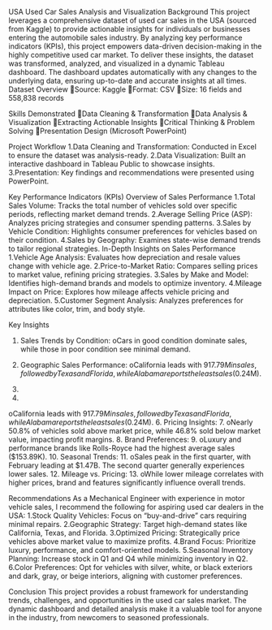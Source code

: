 USA Used Car Sales Analysis and Visualization
Background
This project leverages a comprehensive dataset of used car sales in the USA (sourced from Kaggle) to provide actionable insights for individuals or businesses entering the automobile sales industry. By analyzing key performance indicators (KPIs), this project empowers data-driven decision-making in the highly competitive used car market.
To deliver these insights, the dataset was transformed, analyzed, and visualized in a dynamic Tableau dashboard. The dashboard updates automatically with any changes to the underlying data, ensuring up-to-date and accurate insights at all times.
Dataset Overview
Source: Kaggle
Format: CSV
Size: 16 fields and 558,838 records

Skills Demonstrated
Data Cleaning & Transformation
Data Analysis & Visualization
Extracting Actionable Insights
Critical Thinking & Problem Solving
Presentation Design (Microsoft PowerPoint)

Project Workflow
1.Data Cleaning and Transformation: Conducted in Excel to ensure the dataset was analysis-ready.
2.Data Visualization: Built an interactive dashboard in Tableau Public to showcase insights.
3.Presentation: Key findings and recommendations were presented using PowerPoint.

Key Performance Indicators (KPIs)
Overview of Sales Performance
1.Total Sales Volume: Tracks the total number of vehicles sold over specific periods, reflecting market demand trends.
2.Average Selling Price (ASP): Analyzes pricing strategies and consumer spending patterns.
3.Sales by Vehicle Condition: Highlights consumer preferences for vehicles based on their condition.
4.Sales by Geography: Examines state-wise demand trends to tailor regional strategies.
In-Depth Insights on Sales Performance
1.Vehicle Age Analysis: Evaluates how depreciation and resale values change with vehicle age.
2.Price-to-Market Ratio: Compares selling prices to market value, refining pricing strategies.
3.Sales by Make and Model: Identifies high-demand brands and models to optimize inventory.
4.Mileage Impact on Price: Explores how mileage affects vehicle pricing and depreciation.
5.Customer Segment Analysis: Analyzes preferences for attributes like color, trim, and body style.

Key Insights
1. Sales Trends by Condition:
oCars in good condition dominate sales, while those in poor condition see minimal demand.
2. Geographic Sales Performance:
  oCalifornia leads with $917.79M in sales, followed by Texas and Florida, while Alabama reports the least sales ($0.24M).

4.

5.
oCalifornia leads with $917.79M in sales, followed by Texas and Florida, while Alabama reports the least sales ($0.24M).
6.
Pricing Insights:
7.
oNearly 50.8% of vehicles sold above market price, while 46.8% sold below market value, impacting profit margins.
8.
Brand Preferences:
9.
oLuxury and performance brands like Rolls-Royce had the highest average sales ($153.89K).
10.
Seasonal Trends:
11.
oSales peak in the first quarter, with February leading at $1.47B. The second quarter generally experiences lower sales.
12.
Mileage vs. Pricing:
13.
oWhile lower mileage correlates with higher prices, brand and features significantly influence overall trends.

Recommendations
As a Mechanical Engineer with experience in motor vehicle sales, I recommend the following for aspiring used car dealers in the USA:
1.Stock Quality Vehicles: Focus on “buy-and-drive” cars requiring minimal repairs.
2.Geographic Strategy: Target high-demand states like California, Texas, and Florida.
3.Optimized Pricing: Strategically price vehicles above market value to maximize profits.
4.Brand Focus: Prioritize luxury, performance, and comfort-oriented models.
5.Seasonal Inventory Planning: Increase stock in Q1 and Q4 while minimizing inventory in Q2.
6.Color Preferences: Opt for vehicles with silver, white, or black exteriors and dark, gray, or beige interiors, aligning with customer preferences.

Conclusion
This project provides a robust framework for understanding trends, challenges, and opportunities in the used car sales market. The dynamic dashboard and detailed analysis make it a valuable tool for anyone in the industry, from newcomers to seasoned professionals.

 

